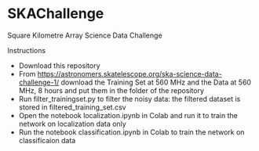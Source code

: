# SKAChallenge
Square Kilometre Array Science Data Challenge

Instructions
- Download this repository
- From https://astronomers.skatelescope.org/ska-science-data-challenge-1/ download the Training Set at 560 MHz and the Data at 560 MHz, 8 hours and put them in the folder of the repository
- Run filter_trainingset.py to filter the noisy data: the filtered dataset is stored in filtered_training_set.csv
- Open the notebook localization.ipynb in Colab and run it to train the network on localization data only
- Run the notebook classification.ipynb in Colab to train the network on classificaion data